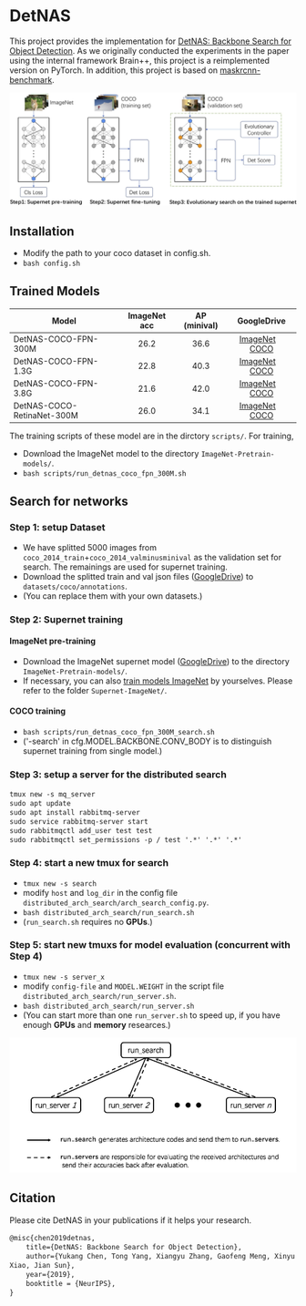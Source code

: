 # DetNAS
This project provides the implementation for [DetNAS: Backbone Search for Object Detection](https://arxiv.org/abs/1903.10979).
As we originally conducted the experiments in the paper using the internal framework Brain++, this project is a reimplemented version on PyTorch.
In addition, this project is based on [maskrcnn-benchmark](https://github.com/facebookresearch/maskrcnn-benchmark).

![introduce image](demo/pipeline.jpg)

## Installation
- Modify the path to your coco dataset in config.sh.
- `bash config.sh`

## Trained Models

| Model | ImageNet acc| AP (minival) |  GoogleDrive |
| --- | :---: | :---: | :---: |
| DetNAS-COCO-FPN-300M | 26.2 | 36.6 | [ImageNet](https://drive.google.com/file/d/14cMxdJq5_ELOB-4J1K6DF1MbaDtaEOmw/view?usp=sharing)&emsp;[COCO](https://drive.google.com/drive/folders/1JBOwmHoImfejerApL_GTfDLoAZnU5hIq?usp=sharing)|
| DetNAS-COCO-FPN-1.3G | 22.8 | 40.3 | [ImageNet](https://drive.google.com/file/d/1Kkyb_Y3BVGYGiZ44Y1Zv51quuymcn6z2/view?usp=sharing)&emsp;[COCO](https://drive.google.com/drive/folders/1acPy4pqSMd26Y1-dgPm4oKrDHboSDYkN?usp=sharing)|
| DetNAS-COCO-FPN-3.8G | 21.6 | 42.0 | [ImageNet](https://drive.google.com/file/d/1Wk79vAt0PsC5ImdyPJliGmvdWzZQLCEk/view?usp=sharing)&emsp;[COCO](https://drive.google.com/drive/folders/1laqDssuciUtxiY9vJv2-x27VyxvylBWN?usp=sharing)|
| DetNAS-COCO-RetinaNet-300M | 26.0 | 34.1 | [ImageNet](https://drive.google.com/file/d/1L0WfmULKXD95ysLMMtD9SgMr8KWuDdsw/view?usp=sharing)&emsp;[COCO](https://drive.google.com/drive/folders/10dvSzIyfhWRvxZZ1GQ-FEG6QNuxoGlRx?usp=sharing)|


The training scripts of these model are in the dirctory `scripts/`. For training,
- Download the ImageNet model to the directory `ImageNet-Pretrain-models/`.
- `bash scripts/run_detnas_coco_fpn_300M.sh`

## Search for networks
### Step 1: setup Dataset
- We have splitted 5000 images from `coco_2014_train`+`coco_2014_valminusminival` as the validation set for search. The remainings are used for supernet training. 
- Download the splitted train and val json files ([GoogleDrive](https://drive.google.com/drive/folders/1J32d8D2zFrjLJj1lcFJ4mm-yeSuYegbF?usp=sharing)) to `datasets/coco/annotations`.
- (You can replace them with your own datasets.)

### Step 2: Supernet training
#### ImageNet pre-training
- Download the ImageNet supernet model ([GoogleDrive](https://drive.google.com/file/d/1ia8IId-OLqvb-603P4JH3lXToFjaMWHm/view?usp=sharing)) to the directory `ImageNet-Pretrain-models/`.
- If necessary, you can also [train models ImageNet](https://github.com/megvii-model/ShuffleNet-Series) by yourselves. Please refer to the folder `Supernet-ImageNet/`.
#### COCO training
- `bash scripts/run_detnas_coco_fpn_300M_search.sh`
- ('-search' in cfg.MODEL.BACKBONE.CONV_BODY is to distinguish supernet training from single model.)

### Step 3: setup a server for the distributed search
```
tmux new -s mq_server
sudo apt update
sudo apt install rabbitmq-server
sudo service rabbitmq-server start
sudo rabbitmqctl add_user test test
sudo rabbitmqctl set_permissions -p / test '.*' '.*' '.*'
```

### Step 4: start a new tmux for search
- `tmux new -s search`
- modify `host` and `log_dir` in the config file `distributed_arch_search/arch_search_config.py`.
- `bash distributed_arch_search/run_search.sh`
- (`run_search.sh` requires no **GPUs**.)

### Step 5: start new tmuxs for model evaluation (concurrent with Step 4)
- `tmux new -s server_x`
- modify `config-file` and `MODEL.WEIGHT` in the script file `distributed_arch_search/run_server.sh`.
- `bash distributed_arch_search/run_server.sh`
- (You can start more than one `run_server.sh` to speed up, if you have enough **GPUs** and **memory** researces.)

![search_process](demo/search_process.png)

## Citation
Please cite DetNAS in your publications if it helps your research. 

```
@misc{chen2019detnas,
    title={DetNAS: Backbone Search for Object Detection},
    author={Yukang Chen, Tong Yang, Xiangyu Zhang, Gaofeng Meng, Xinyu Xiao, Jian Sun},
    year={2019},
    booktitle = {NeurIPS},
}
```
